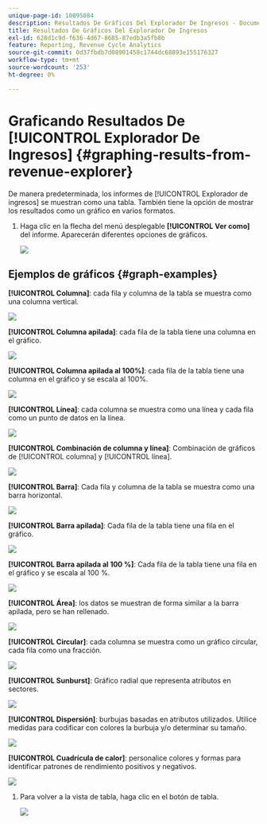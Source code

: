 ```yaml
---
unique-page-id: 10095084
description: Resultados De Gráficos Del Explorador De Ingresos - Documentos De Marketo - Documentación Del Producto
title: Resultados De Gráficos Del Explorador De Ingresos
exl-id: 628d1c9d-f636-4d67-8685-87edb3a5fb8b
feature: Reporting, Revenue Cycle Analytics
source-git-commit: 0d37fbdb7d08901458c1744dc68893e155176327
workflow-type: tm+mt
source-wordcount: '253'
ht-degree: 0%

---
```


# Graficando Resultados De [!UICONTROL Explorador De Ingresos] {#graphing-results-from-revenue-explorer}

De manera predeterminada, los informes de [!UICONTROL Explorador de ingresos] se muestran como una tabla. También tiene la opción de mostrar los resultados como un gráfico en varios formatos.

1. Haga clic en la flecha del menú desplegable **[!UICONTROL Ver como]** del informe. Aparecerán diferentes opciones de gráficos.

   ![](assets/one-1.png)

## Ejemplos de gráficos {#graph-examples}

**[!UICONTROL Columna]**: cada fila y columna de la tabla se muestra como una columna vertical.

![](assets/column.png)

**[!UICONTROL Columna apilada]**: cada fila de la tabla tiene una columna en el gráfico.

![](assets/stacked-column.png)

**[!UICONTROL Columna apilada al 100%]**: cada fila de la tabla tiene una columna en el gráfico y se escala al 100%.

![](assets/100-stacked-column.png)

**[!UICONTROL Línea]**: cada columna se muestra como una línea y cada fila como un punto de datos en la línea.

![](assets/line.png)

**[!UICONTROL Combinación de columna y línea]**: Combinación de gráficos de [!UICONTROL columna] y [!UICONTROL línea].

![](assets/column-line-combo.png)

**[!UICONTROL Barra]**: Cada fila y columna de la tabla se muestra como una barra horizontal.

![](assets/bar.png)

**[!UICONTROL Barra apilada]**: Cada fila de la tabla tiene una fila en el gráfico.

![](assets/stacked-bar.png)

**[!UICONTROL Barra apilada al 100 %]**: Cada fila de la tabla tiene una fila en el gráfico y se escala al 100 %.

![](assets/100-stacked-bar.png)

**[!UICONTROL Área]**: los datos se muestran de forma similar a la barra apilada, pero se han rellenado.

![](assets/area.png)

**[!UICONTROL Circular]**: cada columna se muestra como un gráfico circular, cada fila como una fracción.

![](assets/pie.png)

**[!UICONTROL Sunburst]**: Gráfico radial que representa atributos en sectores.

![](assets/sunburst.png)

**[!UICONTROL Dispersión]**: burbujas basadas en atributos utilizados. Utilice medidas para codificar con colores la burbuja y/o determinar su tamaño.

![](assets/scatter.png)

**[!UICONTROL Cuadrícula de calor]**: personalice colores y formas para identificar patrones de rendimiento positivos y negativos.

![](assets/heat-grid.png)

1. Para volver a la vista de tabla, haga clic en el botón de tabla.

   ![](assets/two-1.png)
